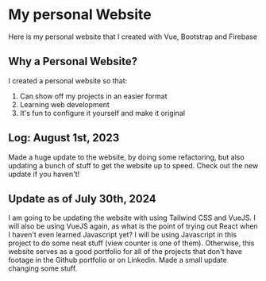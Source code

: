 # My personal Website
Here is my personal website that I created with Vue, Bootstrap and Firebase

## Why a Personal Website?

I created a personal website so that:
1. Can show off my projects in an easier format
2. Learning web development 
3. It's fun to configure it yourself and make it original


## Log: August 1st, 2023

Made a huge update to the website, by doing some refactoring, but also updating a bunch of stuff to get the website up to speed. Check out the new update if you haven't!  

## Update as of July 30th, 2024

I am going to be updating the website with using Tailwind CSS and VueJS.  I will also be using VueJS again, as what is the point of trying out React when I haven't even learned Javascript yet?  I will be using Javascript in this project to do some neat stuff (view counter is one of them).  Otherwise, this website serves as a good portfolio for all of the projects that don't have footage in the Github portfolio or on Linkedin.  Made a small update changing some stuff.
